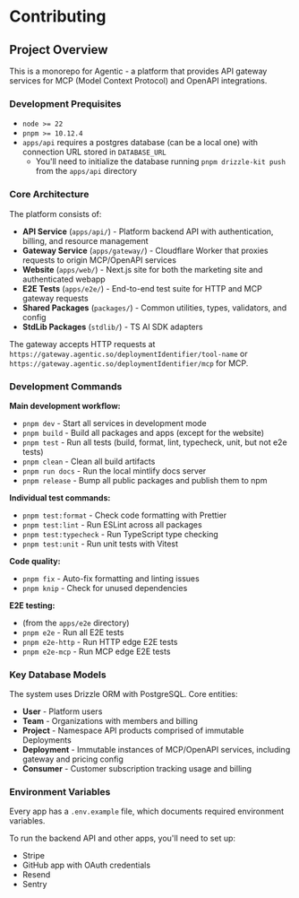 # Contributing

## Project Overview

This is a monorepo for Agentic - a platform that provides API gateway services for MCP (Model Context Protocol) and OpenAPI integrations.

### Development Prequisites

- `node >= 22`
- `pnpm >= 10.12.4`
- `apps/api` requires a postgres database (can be a local one) with connection URL stored in `DATABASE_URL`
  - You'll need to initialize the database running `pnpm drizzle-kit push` from the `apps/api` directory

### Core Architecture

The platform consists of:

- **API Service** (`apps/api/`) - Platform backend API with authentication, billing, and resource management
- **Gateway Service** (`apps/gateway/`) - Cloudflare Worker that proxies requests to origin MCP/OpenAPI services
- **Website** (`apps/web/`) - Next.js site for both the marketing site and authenticated webapp
- **E2E Tests** (`apps/e2e/`) - End-to-end test suite for HTTP and MCP gateway requests
- **Shared Packages** (`packages/`) - Common utilities, types, validators, and config
- **StdLib Packages** (`stdlib/`) - TS AI SDK adapters

The gateway accepts HTTP requests at `https://gateway.agentic.so/deploymentIdentifier/tool-name` or `https://gateway.agentic.so/deploymentIdentifier/mcp` for MCP.

### Development Commands

**Main development workflow:**

- `pnpm dev` - Start all services in development mode
- `pnpm build` - Build all packages and apps (except for the website)
- `pnpm test` - Run all tests (build, format, lint, typecheck, unit, but not e2e tests)
- `pnpm clean` - Clean all build artifacts
- `pnpm run docs` - Run the local mintlify docs server
- `pnpm release` - Bump all public packages and publish them to npm

**Individual test commands:**

- `pnpm test:format` - Check code formatting with Prettier
- `pnpm test:lint` - Run ESLint across all packages
- `pnpm test:typecheck` - Run TypeScript type checking
- `pnpm test:unit` - Run unit tests with Vitest

**Code quality:**

- `pnpm fix` - Auto-fix formatting and linting issues
- `pnpm knip` - Check for unused dependencies

**E2E testing:**

- (from the `apps/e2e` directory)
- `pnpm e2e` - Run all E2E tests
- `pnpm e2e-http` - Run HTTP edge E2E tests
- `pnpm e2e-mcp` - Run MCP edge E2E tests

### Key Database Models

The system uses Drizzle ORM with PostgreSQL. Core entities:

- **User** - Platform users
- **Team** - Organizations with members and billing
- **Project** - Namespace API products comprised of immutable Deployments
- **Deployment** - Immutable instances of MCP/OpenAPI services, including gateway and pricing config
- **Consumer** - Customer subscription tracking usage and billing

### Environment Variables

Every app has a `.env.example` file, which documents required environment variables.

To run the backend API and other apps, you'll need to set up:

- Stripe
- GitHub app with OAuth credentials
- Resend
- Sentry
